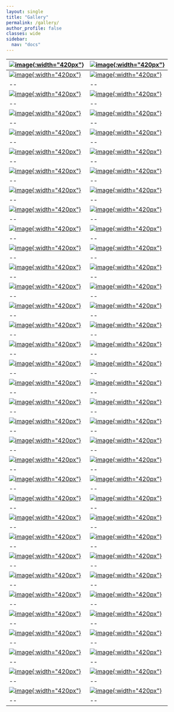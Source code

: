 ```yaml
---
layout: single
title: "Gallery"
permalink: /gallery/
author_profile: false
classes: wide
sidebar:
  nav: "docs"
---
```

[![image](/assets/images/Gallery/1Picture2.jpg){:width="420px"}](https://doi.org/10.3390/drones3030060) | [![image](/assets/images/Gallery/2Picture1.jpg){:width="420px"}](https://doi.org/10.3390/drones3030060) 
--|--
[![image](/assets/images/Gallery/2Picture3.jpg){:width="420px"}](https://doi.org/10.3390/drones3030060) | [![image](/assets/images/Gallery/2Picture4.jpg){:width="420px"}](https://doi.org/10.3390/drones3030060) 
--|--
[![image](/assets/images/Gallery/2Picture5.jpg){:width="420px"}](https://doi.org/10.3390/drones3030060) | [![image](/assets/images/Gallery/2Picture6.jpg){:width="420px"}](https://doi.org/10.3390/drones3030060) 
--|--
[![image](/assets/images/Gallery/2Picture7.jpg){:width="420px"}](https://doi.org/10.3390/drones3030060) | [![image](/assets/images/Gallery/2Picture8.jpg){:width="420px"}](https://doi.org/10.3390/drones3030060) 
--|--
[![image](/assets/images/Gallery/2Picture9.jpg){:width="420px"}](https://doi.org/10.3390/drones3030060) | [![image](/assets/images/Gallery/2Picture10.jpg){:width="420px"}](https://doi.org/10.3390/drones3030060) 
--|--
[![image](/assets/images/Gallery/2Picture11.jpg){:width="420px"}](https://doi.org/10.3390/drones3030060) | [![image](/assets/images/Gallery/2Picture12.jpg){:width="420px"}](https://doi.org/10.3390/drones3030060) 
--|--
[![image](/assets/images/Gallery/2Picture13.jpg){:width="420px"}](https://doi.org/10.3390/drones3030060) | [![image](/assets/images/Gallery/2Picture14.jpg){:width="420px"}](https://doi.org/10.3390/drones3030060) 
--|--
[![image](/assets/images/Gallery/2Picture15.jpg){:width="420px"}](https://doi.org/10.3390/drones3030060) | [![image](/assets/images/Gallery/2Picture16.jpg){:width="420px"}](https://doi.org/10.3390/drones3030060) 
--|--
[![image](/assets/images/Gallery/2Picture17.jpg){:width="420px"}](https://doi.org/10.3390/drones3030060) | [![image](/assets/images/Gallery/2Picture18.jpg){:width="420px"}](https://doi.org/10.3390/drones3030060) 
--|--
[![image](/assets/images/Gallery/2Picture22.jpg){:width="420px"}](https://doi.org/10.3390/drones3030060) | [![image](/assets/images/Gallery/2Picture23.jpg){:width="420px"}](https://doi.org/10.3390/drones3030060) 
--|--
[![image](/assets/images/Gallery/2Picture24.jpg){:width="420px"}](https://doi.org/10.3390/drones3030060) | [![image](/assets/images/Gallery/2Picture25.jpg){:width="420px"}](https://doi.org/10.3390/drones3030060) 
--|--
[![image](/assets/images/Gallery/2Picture26.jpg){:width="420px"}](https://doi.org/10.3390/drones3030060) | [![image](/assets/images/Gallery/AK_Grass.jpg){:width="420px"}](https://doi.org/10.3390/drones3030060) 
--|--
[![image](/assets/images/Gallery/Anderson.jpg){:width="420px"}](https://doi.org/10.3390/drones3030060) | [![image](/assets/images/Gallery/BB.jpg){:width="420px"}](https://doi.org/10.3390/drones3030060) 
--|--
[![image](/assets/images/Gallery/CarrieBow_GPSMap.jpg){:width="420px"}](https://doi.org/10.3390/drones3030060) | [![image](/assets/images/Gallery/Crime.jpg){:width="420px"}](https://doi.org/10.3390/drones3030060) 
--|--
[![image](/assets/images/Gallery/dronetraining.jpg){:width="420px"}](https://doi.org/10.3390/drones3030060) | [![image](/assets/images/Gallery/eelgrass.jpg){:width="420px"}](https://doi.org/10.3390/drones3030060) 
--|--
[![image](/assets/images/Gallery/FHL.jpg){:width="420px"}](https://doi.org/10.3390/drones3030060) | [![image](/assets/images/Gallery/IMG_0823.jpg){:width="420px"}](https://doi.org/10.3390/drones3030060) 
--|--
[![image](/assets/images/Gallery/MLML1.jpg){:width="420px"}](https://doi.org/10.3390/drones3030060) | [![image](/assets/images/Gallery/MLML6.jpg){:width="420px"}](https://doi.org/10.3390/drones3030060) 
--|--
[![image](/assets/images/Gallery/Picture1.jpg){:width="420px"}](https://doi.org/10.3390/drones3030060) | [![image](/assets/images/Gallery/Picture2.jpg){:width="420px"}](https://doi.org/10.3390/drones3030060) 
--|--
[![image](/assets/images/Gallery/Picture3.jpg){:width="420px"}](https://doi.org/10.3390/drones3030060) | [![image](/assets/images/Gallery/Picture4.jpg){:width="420px"}](https://doi.org/10.3390/drones3030060) 
--|--
[![image](/assets/images/Gallery/Picture5.jpg){:width="420px"}](https://doi.org/10.3390/drones3030060) | [![image](/assets/images/Gallery/Picture6.jpg){:width="420px"}](https://doi.org/10.3390/drones3030060) 
--|--
[![image](/assets/images/Gallery/Picture7.jpg){:width="420px"}](https://doi.org/10.3390/drones3030060) | [![image](/assets/images/Gallery/Picture8.jpg){:width="420px"}](https://doi.org/10.3390/drones3030060) 
--|--
[![image](/assets/images/Gallery/Picture9.jpg){:width="420px"}](https://doi.org/10.3390/drones3030060) | [![image](/assets/images/Gallery/Picture10.jpg){:width="420px"}](https://doi.org/10.3390/drones3030060) 
--|--
[![image](/assets/images/Gallery/Picture11.jpg){:width="420px"}](https://doi.org/10.3390/drones3030060) | [![image](/assets/images/Gallery/Picture12.jpg){:width="420px"}](https://doi.org/10.3390/drones3030060) 
--|--
[![image](/assets/images/Gallery/Picture13.jpg){:width="420px"}](https://doi.org/10.3390/drones3030060) | [![image](/assets/images/Gallery/Picture14.jpg){:width="420px"}](https://doi.org/10.3390/drones3030060) 
--|--
[![image](/assets/images/Gallery/Picture15.jpg){:width="420px"}](https://doi.org/10.3390/drones3030060) | [![image](/assets/images/Gallery/Picture16.jpg){:width="420px"}](https://doi.org/10.3390/drones3030060) 
--|--
[![image](/assets/images/Gallery/Picture17.jpg){:width="420px"}](https://doi.org/10.3390/drones3030060) | [![image](/assets/images/Gallery/Picture18.jpg){:width="420px"}](https://doi.org/10.3390/drones3030060) 
--|--
[![image](/assets/images/Gallery/Picture19.jpg){:width="420px"}](https://doi.org/10.3390/drones3030060) | [![image](/assets/images/Gallery/Training-sites.jpg){:width="420px"}](https://doi.org/10.3390/drones3030060) 
--|--
[![image](/assets/images/Gallery/Picture21.jpg){:width="420px"}](https://doi.org/10.3390/drones3030060) | [![image](/assets/images/Gallery/Picture22.jpg){:width="420px"}](https://doi.org/10.3390/drones3030060) 
--|--
[![image](/assets/images/Gallery/Picture23.jpg){:width="420px"}](https://doi.org/10.3390/drones3030060) | [![image](/assets/images/Gallery/Picture24.jpg){:width="420px"}](https://doi.org/10.3390/drones3030060) 
--|--
[![image](/assets/images/Gallery/Picture25.jpg){:width="420px"}](https://doi.org/10.3390/drones3030060) | [![image](/assets/images/Gallery/Picture26.jpg){:width="420px"}](https://doi.org/10.3390/drones3030060) 
--|--
[![image](/assets/images/Gallery/Picture27.jpg){:width="420px"}](https://doi.org/10.3390/drones3030060) | [![image](/assets/images/Gallery/Picture28.jpg){:width="420px"}](https://doi.org/10.3390/drones3030060) 
--|--
[![image](/assets/images/Gallery/Picture29.jpg){:width="420px"}](https://doi.org/10.3390/drones3030060) | [![image](/assets/images/Gallery/Picture32.jpg){:width="420px"}](https://doi.org/10.3390/drones3030060) 
--|--
[![image](/assets/images/Gallery/Picture33.jpg){:width="420px"}](https://doi.org/10.3390/drones3030060) | [![image](/assets/images/Gallery/Screenshot_20230228100408.jpg){:width="420px"}](https://doi.org/10.3390/drones3030060) 
--|--
[![image](/assets/images/Gallery/SD.jpg){:width="420px"}](https://doi.org/10.3390/drones3030060) | [![image](/assets/images/Gallery/TCP8722.jpg){:width="420px"}](https://doi.org/10.3390/drones3030060) 
--|--

